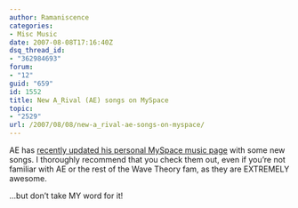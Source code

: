 ```yaml
---
author: Ramaniscence
categories:
- Misc Music
date: 2007-08-08T17:16:40Z
dsq_thread_id:
- "362984693"
forum:
- "12"
guid: "659"
id: 1552
title: New A_Rival (AE) songs on MySpace
topic:
- "2529"
url: /2007/08/08/new-a_rival-ae-songs-on-myspace/
---
```


AE has <a target="_blank" href="http://www.myspace.com/arivalwt">recently updated his personal MySpace music page</a> with some new songs. I thoroughly recommend that you check them out, even if you&#8217;re not familiar with AE or the rest of the Wave Theory fam, as they are EXTREMELY awesome.

&#8230;but don&#8217;t take MY word for it!